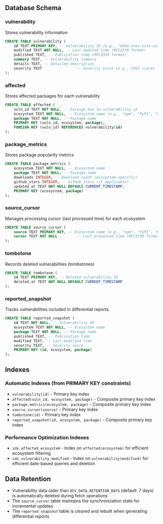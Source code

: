 ## Database Schema

### vulnerability
Stores vulnerability information

```sql
CREATE TABLE vulnerability (
    id TEXT PRIMARY KEY, -- Vulnerability ID (e.g., "GHSA-xxxx-xxxx-xxxx")
    modified TEXT NOT NULL, -- Last updated time (RFC3339 format)
    published TEXT, -- Publication time (RFC3339 format)
    summary TEXT, -- Vulnerability summary
    details TEXT, -- Detailed description
    severity TEXT                -- Severity score (e.g., CVSS score)
);
```

### affected
Stores affected packages for each vulnerability

```sql
CREATE TABLE affected (
    vuln_id TEXT NOT NULL, -- Foreign key to vulnerability.id
    ecosystem TEXT NOT NULL, -- Ecosystem name (e.g., "npm", "PyPI", "Go")
    package TEXT NOT NULL, -- Package name
    PRIMARY KEY (vuln_id, ecosystem, package),
    FOREIGN KEY (vuln_id) REFERENCES vulnerability(id)
);
```

### package_metrics
Stores package popularity metrics

```sql
CREATE TABLE package_metrics (
    ecosystem TEXT NOT NULL, -- Ecosystem name
    package TEXT NOT NULL, -- Package name
    downloads INTEGER, -- Download count (ecosystem-specific)
    github_stars INTEGER, -- GitHub stars (if applicable)
    updated_at TEXT NOT NULL DEFAULT CURRENT_TIMESTAMP,
    PRIMARY KEY (ecosystem, package)
);
```

### source_cursor
Manages processing cursor (last processed time) for each ecosystem

```sql
CREATE TABLE source_cursor (
    source TEXT PRIMARY KEY, -- Ecosystem name (e.g., "npm", "PyPI", "Go")
    cursor TEXT NOT NULL         -- Last processed time (RFC3339 format)
);
```

### tombstone
Records deleted vulnerabilities (tombstones)

```sql
CREATE TABLE tombstone (
    id TEXT PRIMARY KEY, -- Deleted vulnerability ID
    deleted_at TEXT NOT NULL DEFAULT CURRENT_TIMESTAMP
);
```

### reported_snapshot
Tracks vulnerabilities included in differential reports

```sql
CREATE TABLE reported_snapshot (
    id TEXT NOT NULL, -- Vulnerability ID
    ecosystem TEXT NOT NULL, -- Ecosystem name
    package TEXT NOT NULL, -- Package name
    published TEXT, -- Publication time
    modified TEXT, -- Last modified time
    severity TEXT, -- Severity score
    PRIMARY KEY (id, ecosystem, package)
);
```

## Indexes

### Automatic Indexes (from PRIMARY KEY constraints)

- `vulnerability(id)` - Primary key index
- `affected(vuln_id, ecosystem, package)` - Composite primary key index
- `package_metrics(ecosystem, package)` - Composite primary key index
- `source_cursor(source)` - Primary key index
- `tombstone(id)` - Primary key index
- `reported_snapshot(id, ecosystem, package)` - Composite primary key index

### Performance Optimization Indexes

- `idx_affected_ecosystem` - Index on `affected(ecosystem)` for efficient ecosystem filtering
- `idx_vulnerability_modified` - Index on `vulnerability(modified)` for efficient date-based queries and deletion

## Data Retention

- Vulnerability data older than `OSV_DATA_RETENTION_DAYS` (default: 7 days) is automatically deleted during fetch operations
- The `source_cursor` table maintains the synchronization state for incremental updates
- The `reported_snapshot` table is cleared and rebuilt when generating differential reports
